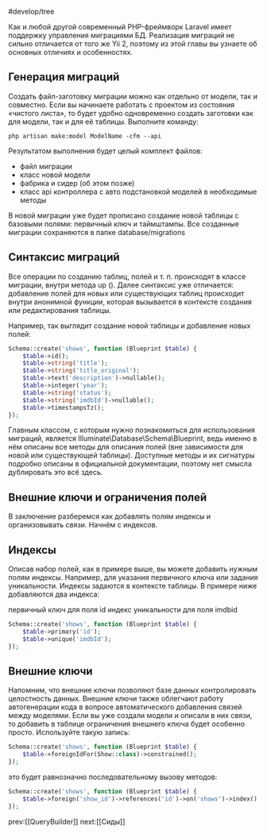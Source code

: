 #develop/tree 

Как и любой другой современный PHP-фреймворк Laravel имеет поддержку управления миграциями БД. Реализация миграций не сильно отличается от того же Yii 2, поэтому из этой главы вы узнаете об основных отличиях и особенностях.

## Генерация миграций

Создать файл-заготовку миграции можно как отдельно от модели, так и совместно. Если вы начинаете работать с проектом из состояния «чистого листа», то будет удобно одновременно создать заготовки как для модели, так и для её таблицы.
Выполните команду:

```shell
php artisan make:model ModelName -cfm --api
```
Результатом выполнения будет целый комплект файлов:

- файл миграции
- класс новой модели
- фабрика и сидер (об этом позже)
- класс api контроллера с авто подстановкой моделей в необходимые методы

В новой миграции уже будет прописано создание новой таблицы с базовыми полями: первичный ключ и таймштампы.
Все созданные миграции сохраняются в папке database/migrations

## Синтаксис миграций

Все операции по созданию таблиц, полей и т. п. происходят в классе миграции, внутри метода up (). Далее синтаксис уже отличается: добавление полей для новых или существующих таблиц происходит внутри анонимной функции, которая вызывается в контексте создания или редактирования таблицы.

Например, так выглядит создание новой таблицы и добавление новых полей:

```php
Schema::create('shows', function (Blueprint $table) {
    $table->id();
    $table->string('title');
    $table->string('title_original');
    $table->text('description')->nullable();
    $table->integer('year');
    $table->string('status');
    $table->string('imdbId')->nullable();
    $table->timestampsTz();
});
```

Главным классом, с которым нужно познакомиться для использования миграций, является Illuminate\Database\Schema\Blueprint, ведь именно в нём описаны все методы для описания полей (вне зависимости для новой или существующей таблицы).
Доступные методы и их сигнатуры подробно описаны в официальной документации, поэтому нет смысла дублировать это всё здесь.

## Внешние ключи и ограничения полей

В заключение разберемся как добавлять полям индексы и организовывать связи. Начнём с индексов.

## Индексы

Описав набор полей, как в примере выше, вы можете добавить нужным полям индексы. Например, для указания первичного ключа или задания уникальности. Индексы задаются в контексте таблицы. В примере ниже добавляются два индекса:

первичный ключ для поля id
индекс уникальности для поля imdbid
```php
Schema::create('shows', function (Blueprint $table) {
    $table->primary('id');
    $table->unique('imdbId');
});
```

## Внешние ключи

Напомним, что внешние ключи позволяют базе данных контролировать целостность данных. Внешние ключи также облегчают работу автогенерации кода в вопросе автоматического добавления связей между моделями. Если вы уже создали модели и описали в них связи, то добавить в таблице ограничения внешнего ключа будет особенно просто. Используйте такую запись:

```php
Schema::create('shows', function (Blueprint $table) {
    $table->foreignIdFor(Show::class)->constrained();
});
```
это будет равнозначно последовательному вызову методов:

```php
Schema::create('shows', function (Blueprint $table) {
    $table->foreign('show_id')->references('id')->on('shows')->index();
});
```

prev:[[QueryBuilder]] next:[[Сиды]]
